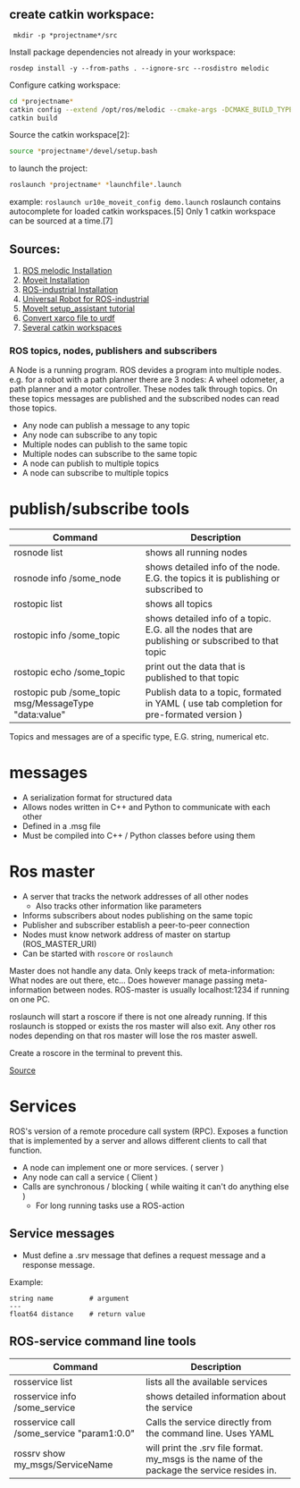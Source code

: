 ## create catkin workspace:

` mkdir -p *projectname*/src`

Install package dependencies not already in your workspace:

`rosdep install -y --from-paths . --ignore-src --rosdistro melodic`

Configure catking workspace:

```sh
cd *projectname*
catkin config --extend /opt/ros/melodic --cmake-args -DCMAKE_BUILD_TYPE=Release
catkin build
```

Source the catkin workspace[2]:

```sh
source *projectname*/devel/setup.bash
```

to launch the project:

```sh
roslaunch *projectname* *launchfile*.launch
```

example: `roslaunch ur10e_moveit_config demo.launch` roslaunch contains autocomplete for loaded catkin workspaces.[5]
Only 1 catkin workspace can be sourced at a time.[7]


## Sources:

1. [ROS melodic Installation](http://wiki.ros.org/melodic/Installation/Ubuntu)
2. [Moveit Installation](http://docs.ros.org/en/melodic/api/moveit_tutorials/html/doc/getting_started/getting_started.html)
3. [ROS-industrial Installation](http://wiki.ros.org/Industrial/Install)
4. [Universal Robot for ROS-industrial](https://github.com/ros-industrial/universal_robot)
5. [MoveIt setup_assistant tutorial](https://www.youtube.com/watch?v=9aK0UDBKWT8)
6. [Convert xarco file to urdf](https://answers.ros.org/question/10401/how-to-convert-xacro-file-to-urdf-file/)
7. [Several catkin workspaces](https://answers.ros.org/question/175234/several-catkin-workspaces/)



### ROS topics, nodes, publishers and subscribers

A Node is a running program. ROS devides a program into multiple nodes. e.g. for a robot with a path planner there are 3 nodes: A wheel odometer, a path planner and a motor controller. These nodes talk through topics. On these topics messages are published and the subscribed nodes can read those topics.

* Any node can publish a message to any topic
* Any node can subscribe to any topic
* Multiple nodes can publish to the same topic
* Multiple nodes can subscribe to the same topic
* A node can publish to multiple topics
* A node can subscribe to multiple topics

# publish/subscribe tools
Command | Description
--------|-----------
rosnode list | shows all running nodes
rosnode info /some_node | shows detailed info of the node. E.G. the topics it is publishing or subscribed to
rostopic list | shows all topics
rostopic info /some_topic | shows detailed info of a topic. E.G. all the nodes that are publishing or subscribed to that topic
rostopic echo /some_topic | print out the data that is published to that topic
rostopic pub /some_topic msg/MessageType "data:value" | Publish data to a topic, formated in YAML ( use tab completion for pre-formated version )

Topics and messages are of a specific type, E.G. string, numerical etc.

# messages
* A serialization format for structured data
* Allows nodes written in C++ and Python to communicate with each other
* Defined in a .msg file
* Must be compiled into C++ / Python classes before using them

# Ros master
* A server that tracks the network addresses of all other nodes
    * Also tracks other information like parameters
* Informs subscribers about nodes publishing on the same topic
* Publisher and subscriber establish a peer-to-peer connection
* Nodes must know network address of master on startup (ROS_MASTER_URI)
* Can be started with `roscore` or `roslaunch`

Master does not handle any data. Only keeps track of meta-information: What nodes are out there, etc...
Does however manage passing meta-information between nodes.
ROS-master is usually localhost:1234 if running on one PC.

roslaunch will start a roscore if there is not one already running. If this roslaunch is stopped or exists the ros master will also exit. Any other ros nodes depending on that ros master will lose the ros master aswell.

Create a roscore in the terminal to prevent this.

[Source](https://youtu.be/bJB9tv4ThV4)

# Services

ROS's version of a remote procedure call system (RPC).
Exposes a function that is implemented by a server and allows different clients to call that function.
* A node can implement one or more services. ( server )
* Any node can call a service ( Client )
* Calls are synchronous / blocking ( while waiting it can't do anything else )
    * For long running tasks use a ROS-action

## Service messages
* Must define a .srv message that defines a request message and a response message.

Example:
```
string name         # argument
---
float64 distance    # return value
```

## ROS-service command line tools
Command | Description
------- | ---------
rosservice list | lists all the available services
rosservice info /some_service | shows detailed information about the service 
rosservice call /some_service "param1:0.0" | Calls the service directly from the command line. Uses YAML
rossrv show my_msgs/ServiceName | will print the .srv file format. my_msgs is the name of the package the service resides in. 